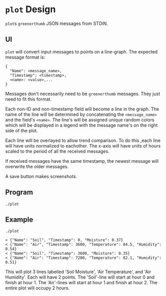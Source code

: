 # `plot` Design

`plot`s `greenerthumb` JSON messages from STDIN.

## UI

`plot` will convert input messages to points on a line-graph. The expected
message format is:

```
{
  "Name": <message_name>,
  "Timestamp": <timestamp>,
  <name>: <value>,...
}
```

Messages don't necessarily need to be `greenerthumb` messages.  They just need
to fit this format.

Each non-ID and non-timestamp field will become a line in the graph. The name of
the line will be determined by concatenating the `<message_name>` and the
field's `<name>`. The line's will be assigned unique random colors which will be
displayed in a legend with the message name's on the right side of the plot.

Each line will be overlayed to allow trend comparison. To do this ,each line
will have units normalized to eachother. The x-axis will have units of hours
scaled to the period of all the received messages.

If received messages have the same timestamp, the newest message will overwrite
the older messages.

A save button makes screenshots.

## Program

```
./plot
```

## Example

```
./plot

< {"Name": "Soil", "Timestamp": 0, "Moisture": 0.37}
< {"Name": "Air", "Timestamp": 3600, "Temperature": 84.5, "Humidity": 0.54}
< {"Name": "Soil", "Timestamp": 3600, "Moisture": 0.35}
< {"Name": "Air": "Timestamp": 7200, "Temperature": 82.1, "Humidity": 0.51}
```

This will plot 3 lines labelled 'Soil Moisture', 'Air Temperature', and 'Air
Humidity'. Each will have 2 points. The 'Soil'-line will start at hour 0 and
finish at hour 1. The 'Air'-lines will start at hour 1 and finish at hour 2. The
entire plot will occupy 2 hours.
